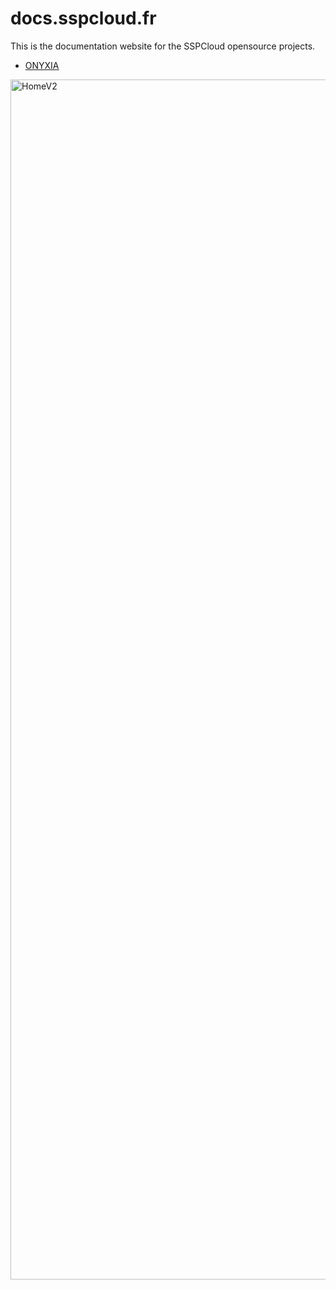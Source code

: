 # docs.sspcloud.fr
This is the documentation website for the SSPCloud opensource projects. 


- [ONYXIA](https://github.com/InseeFrLab/onyxia)

<img width="1920" alt="HomeV2" src="https://user-images.githubusercontent.com/6702424/108346929-37571900-71e0-11eb-860a-9ccc8a8ebc51.png">



